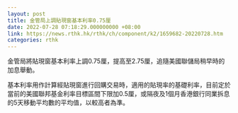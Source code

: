 ```yaml
---
layout: post
title: 金管局上調貼現窗基本利率0.75厘
date: 2022-07-28 07:18:29.000000000 +08:00
link: https://news.rthk.hk/rthk/ch/component/k2/1659682-20220728.htm
categories: rthk
---
```


金管局將貼現窗基本利率上調0.75厘，提高至2.75厘，追隨美國聯儲局稍早時的加息舉動。

基本利率用作計算經貼現窗進行回購交易時，適用的貼現率的基礎利率，目前定於當前的美國聯邦基金利率目標區間下限加0.5厘，或隔夜及1個月香港銀行同業拆息的5天移動平均數的平均值，以較高者為準。
